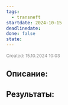 ```yaml
---
tags:
  - transneft
startdate: 2024-10-15
deadlinedate: 
done: false
state:
---
```

<span style="font-size:12px; color:#888888;">Created: 15.10.2024 10:03</span>

## Описание:


## Результаты:


